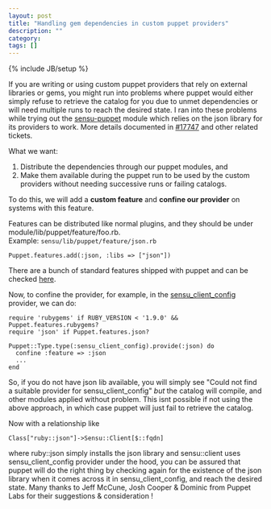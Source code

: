 ```yaml
---
layout: post
title: "Handling gem dependencies in custom puppet providers"
description: ""
category: 
tags: []
---
```

{% include JB/setup %}

If you are writing or using custom puppet providers that rely on external libraries or gems, you might run into problems where puppet would either simply refuse to retrieve the catalog for you due to unmet dependencies or will need multiple runs to reach the desired state. I ran into these problems while trying out the [sensu-puppet](https://github.com/sensu/sensu-puppet) module which relies on the json library for its providers to work. More details documented in [#17747](https://projects.puppetlabs.com/issues/17747) and other related tickets.  

What we want:  
1. Distribute the dependencies through our puppet modules, and  
2. Make them available during the puppet run to be used by the custom providers without needing successive runs or failing catalogs.   

To do this, we will add a **custom feature** and **confine our provider** on systems with this feature. 

Features can be distributed like normal plugins, and they should be under module/lib/puppet/feature/foo.rb.  
Example: `sensu/lib/puppet/feature/json.rb`  
    
    Puppet.features.add(:json, :libs => ["json"])

There are a bunch of standard features shipped with puppet and can be checked [here](https://github.com/puppetlabs/puppet/tree/master/lib/puppet/feature).

Now, to confine the provider, for example, in the [sensu_client_config](https://github.com/sensu/sensu-puppet/blob/master/lib/puppet/provider/sensu_client_config/json.rb) provider, we can do:  

    require 'rubygems' if RUBY_VERSION < '1.9.0' && Puppet.features.rubygems?
    require 'json' if Puppet.features.json?

    Puppet::Type.type(:sensu_client_config).provide(:json) do
      confine :feature => :json
      ...
    end 

So, if you do not have json lib available, you will simply see "Could not find a suitable provider for sensu_client_config" *but* the catalog will compile, and other modules applied without problem. This isnt possible if not using the above approach, in which case puppet will just fail to retrieve the catalog. 

Now with a relationship like

    Class["ruby::json"]->Sensu::Client[$::fqdn]

where ruby::json simply installs the json library and sensu::client uses sensu_client_config provider under the hood, you can be assured that puppet will do the right thing by checking again for the existence of the json library when it comes across it in sensu_client_config, and reach the desired state. Many thanks to Jeff McCune, Josh Cooper & Dominic from Puppet Labs for their suggestions & consideration ! 








